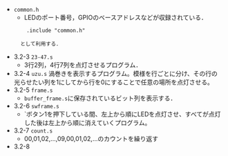 - `common.h`
	- LEDのポート番号，GPIOのベースアドレスなどが収録されている．
	```Assembly
		.include "common.h"
	```
		として利用する．
- 3.2-3	`23-47.s`
	- 3行2列，4行7列を点灯させるプログラム．
- 3.2-4	`uzu.s`
	渦巻きを表示するプログラム。模様を行ごとに分け、その行の光らせたい列を1にしてから行を0にすることで任意の場所を点灯させる。
- 3.2-5	`frame.s`
	-	`buffer_frame.s`に保存されているビット列を表示する．
- 3.2-6 `swframe.s`
	-	`ボタン1を押下している間、左上から順にLEDを点灯させ、すべてが点灯した後は左上から順に消えていくプログラム。
- 3.2-7	`count.s`
	- 00,01,02,...,09,00,01,02,...のカウントを繰り返す
- 3.2-8
